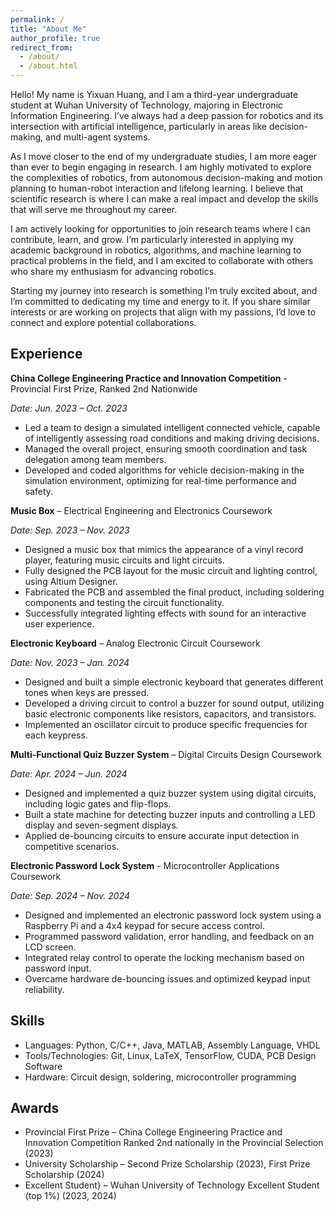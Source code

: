 ```yaml
---
permalink: /
title: "About Me"
author_profile: true
redirect_from: 
  - /about/
  - /about.html
---
```


Hello! My name is Yixuan Huang, and I am a third-year undergraduate student at Wuhan University of Technology, majoring in Electronic Information Engineering. I’ve always had a deep passion for robotics and its intersection with artificial intelligence, particularly in areas like decision-making, and multi-agent systems.

As I move closer to the end of my undergraduate studies, I am more eager than ever to begin engaging in research. I am highly motivated to explore the complexities of robotics, from autonomous decision-making and motion planning to human-robot interaction and lifelong learning. I believe that scientific research is where I can make a real impact and develop the skills that will serve me throughout my career.

I am actively looking for opportunities to join research teams where I can contribute, learn, and grow. I’m particularly interested in applying my academic background in robotics, algorithms, and machine learning to practical problems in the field, and I am excited to collaborate with others who share my enthusiasm for advancing robotics.

Starting my journey into research is something I’m truly excited about, and I’m committed to dedicating my time and energy to it. If you share similar interests or are working on projects that align with my passions, I’d love to connect and explore potential collaborations.

## Experience

**China College Engineering Practice and Innovation Competition** - Provincial First Prize, Ranked 2nd Nationwide

*Date: Jun. 2023 – Oct. 2023*

- Led a team to design a simulated intelligent connected vehicle, capable of intelligently assessing road conditions and making driving decisions.
- Managed the overall project, ensuring smooth coordination and task delegation among team members.
- Developed and coded algorithms for vehicle decision-making in the simulation environment, optimizing for real-time performance and safety.

**Music Box** – Electrical Engineering and Electronics Coursework

*Date: Sep. 2023 – Nov. 2023*

- Designed a music box that mimics the appearance of a vinyl record player, featuring music circuits and light circuits.
- Fully designed the PCB layout for the music circuit and lighting control, using Altium Designer.
- Fabricated the PCB and assembled the final product, including soldering components and testing the circuit functionality.
- Successfully integrated lighting effects with sound for an interactive user experience.

**Electronic Keyboard** – Analog Electronic Circuit Coursework

*Date: Nov. 2023 – Jan. 2024*

- Designed and built a simple electronic keyboard that generates different tones when keys are pressed.
- Developed a driving circuit to control a buzzer for sound output, utilizing basic electronic components like resistors, capacitors, and transistors.
- Implemented an oscillator circuit to produce specific frequencies for each keypress.

**Multi-Functional Quiz Buzzer System** – Digital Circuits Design Coursework

*Date: Apr. 2024 – Jun. 2024*

- Designed and implemented a quiz buzzer system using digital circuits, including logic gates and flip-flops.
- Built a state machine for detecting buzzer inputs and controlling a LED display and seven-segment displays.
- Applied de-bouncing circuits to ensure accurate input detection in competitive scenarios.

**Electronic Password Lock System** - Microcontroller Applications Coursework

*Date: Sep. 2024 – Nov. 2024*

- Designed and implemented an electronic password lock system using a Raspberry Pi and a 4x4 keypad for secure access control.
- Programmed password validation, error handling, and feedback on an LCD screen.
- Integrated relay control to operate the locking mechanism based on password input.
- Overcame hardware de-bouncing issues and optimized keypad input reliability.

## Skills

- Languages: Python, C/C++, Java, MATLAB, Assembly Language, VHDL
- Tools/Technologies: Git, Linux, LaTeX, TensorFlow, CUDA, PCB Design Software
- Hardware: Circuit design, soldering, microcontroller programming

## Awards

- Provincial First Prize – China College Engineering Practice and Innovation Competition Ranked 2nd nationally in the Provincial Selection (2023)
- University Scholarship – Second Prize Scholarship (2023), First Prize Scholarship (2024)
- Excellent Student} – Wuhan University of Technology Excellent Student (top 1\%) (2023, 2024)
